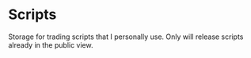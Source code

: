 # Scripts
Storage for trading scripts that I personally use. Only will release scripts already in the public view. 
